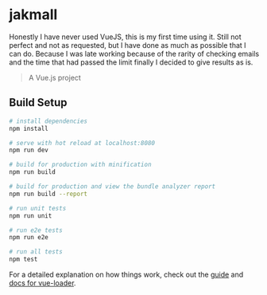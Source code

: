 # jakmall
Honestly I have never used VueJS, this is my first time using it. Still not perfect and not as requested, but I have done as much as possible that I can do. Because I was late working because of the rarity of checking emails and the time that had passed the limit finally I decided to give results as is.

> A Vue.js project

## Build Setup

``` bash
# install dependencies
npm install

# serve with hot reload at localhost:8080
npm run dev

# build for production with minification
npm run build

# build for production and view the bundle analyzer report
npm run build --report

# run unit tests
npm run unit

# run e2e tests
npm run e2e

# run all tests
npm test
```

For a detailed explanation on how things work, check out the [guide](http://vuejs-templates.github.io/webpack/) and [docs for vue-loader](http://vuejs.github.io/vue-loader).
